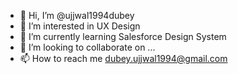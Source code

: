 - 👋 Hi, I’m @ujjwal1994dubey
- 👀 I’m interested in UX Design
- 🌱 I’m currently learning Salesforce Design System
- 💞️ I’m looking to collaborate on ...
- 📫 How to reach me dubey.ujjwal1994@gmail.com

<!---
ujjwal1994dubey/ujjwal1994dubey is a ✨ special ✨ repository because its `README.md` (this file) appears on your GitHub profile.
You can click the Preview link to take a look at your changes.
--->
